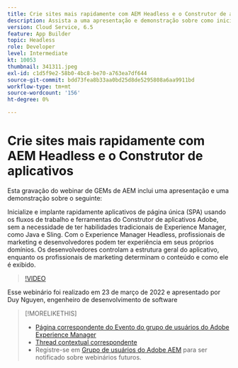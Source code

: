 ```yaml
---
title: Crie sites mais rapidamente com AEM Headless e o Construtor de aplicativos
description: Assista a uma apresentação e demonstração sobre como inicializar e implantar rapidamente o aplicativo de página única (SPA) usando os fluxos de trabalho do Construtor de aplicativos Adobe e as ferramentas ANT.
version: Cloud Service, 6.5
feature: App Builder
topic: Headless
role: Developer
level: Intermediate
kt: 10053
thumbnail: 341311.jpeg
exl-id: c1d5f9e2-58b0-4bc8-be70-a763ea7df644
source-git-commit: bdd73fea8b33aa0bd25d8de5295808a6aa9911bd
workflow-type: tm+mt
source-wordcount: '156'
ht-degree: 0%

---
```


# Crie sites mais rapidamente com AEM Headless e o Construtor de aplicativos

Esta gravação do webinar de GEMs de AEM inclui uma apresentação e uma demonstração sobre o seguinte:

Inicialize e implante rapidamente aplicativos de página única (SPA) usando os fluxos de trabalho e ferramentas do Construtor de aplicativos Adobe, sem a necessidade de ter habilidades tradicionais de Experience Manager, como Java e Sling. Com o Experience Manager Headless, profissionais de marketing e desenvolvedores podem ter experiência em seus próprios domínios. Os desenvolvedores controlam a estrutura geral do aplicativo, enquanto os profissionais de marketing determinam o conteúdo e como ele é exibido.

>[!VIDEO](https://video.tv.adobe.com/v/341311/?quality=12&learn=on)

Esse webinário foi realizado em 23 de março de 2022 e apresentado por Duy Nguyen, engenheiro de desenvolvimento de software

>[!MORELIKETHIS]
>
>* [Página correspondente do Evento do grupo de usuários do Adobe Experience Manager](https://aem-augs.adobe.com/events/details/adobe-experience-manager-aem-learning-chapter-presents-aem-gems-build-sites-faster-with-aem-headless-and-app-builder/)
>* [Thread contextual correspondente](https://adobe.ly/3LkSWdm)
>* Registre-se em [Grupo de usuários do Adobe AEM](https://aem-augs.adobe.com/) para ser notificado sobre webinários futuros.

